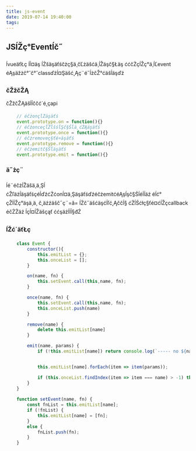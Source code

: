```yaml
---
title: js-event
date: 2019-07-14 19:40:00
tags:
---
```

## JSĺŽç°Eventĺč˝
ĺvueäťŁç ĺĺ¤äş ĺŻšäşäťśčżç§ä¸čĽżäšćä¸ĺŽäşč§Łäş 
ććčŻçĺŽç°ä¸ĺĽevent éĄşäžżč°˘č°˘classďźĺ¤Şäšć˛Ąç¨é˝ĺżčŽ°ćäšĺäşďź

### čŽžčŽĄ
čŽžčŽĄäšĺĺččć´é˛çapi
```javascript
    // éčżonçĺŹäşäťś
    event.prototype.on = function(){}
    // éčżonceçĺŹĺšśĺŞč§Śĺä¸ćŹĄäşäťś
    event.prototype.once = function(){}
    // éčżremoveç§ťé¤äşäťś
    event.prototype.remove = function(){}
    // éčżemitč§Śĺäşäťś
    event.prototype.emit = function(){}
```
### ä˝żç¨
ĺé¨éčżĺŽäšä¸ä¸Şĺ­ćŽľäżĺ­äşäťśçéĺďźćŻćonĺ¤ä¸ŞäşäťśďźéčżemitćéĄşĺşč§Śĺéĺĺäź éĺć°
çŽĺĺŽç°äşä¸ä¸ č˛äźźäšč˝ç¨=ă= 
ĺŻč˝äšćäşćĺľć˛Ąččĺ§ ćŻĺŚćłç§ťé¤ćĺŽçcallback éčŻŻäź ĺçĺ¤ĺŽäšçąť
ććşäźĺĺĺ§đŹ

### ĺŽć´äťŁç 
```javascript
    class Event {
        constructor(){
            this.emitList = {};
            this.onceList = [];
        }

        on(name, fn) {
            this.setEvent.call(this,name, fn);
        }

        once(name, fn) {
            this.setEvent.call(this,name, fn);
            this.onceList.push(name)
        }

        remove(name) {
            delete this.emitList[name]
        }

        emit(name, params) {
            if (!this.emitList[name]) return console.log(`----- no ${name}-----`);


            this.emitList[name].forEach(item => item(params));

            if (this.onceList.findIndex(item => item === name) > -1) this.remove(name);
        }
    }
    
    function setEvent(name, fn) {
        const fnList = this.emitList[name];
        if (!fnList) {
            this.emitList[name] = [fn];
        }
        else {
            fnList.push(fn);
        }
    }
```